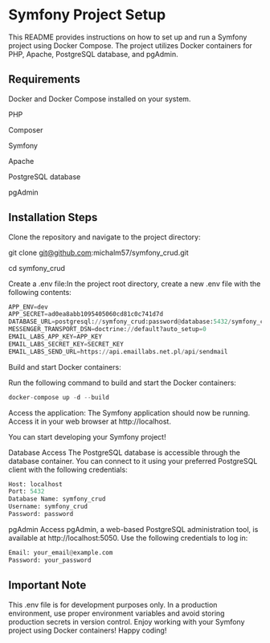 # Symfony Project Setup
This README provides instructions on how to set up and run a Symfony project using Docker Compose. The project utilizes Docker containers for PHP, Apache, PostgreSQL database, and pgAdmin.

## Requirements
Docker and Docker Compose installed on your system.

PHP

Composer

Symfony

Apache

PostgreSQL database

pgAdmin

## Installation Steps
Clone the repository and navigate to the project directory:

git clone git@github.com:michalm57/symfony_crud.git

cd symfony_crud

Create a .env file:In the project root directory, create a new .env file with the following contents:
```python
APP_ENV=dev
APP_SECRET=ad0ea8abb1095405060cd81c0c741d7d
DATABASE_URL=postgresql://symfony_crud:password@database:5432/symfony_crud
MESSENGER_TRANSPORT_DSN=doctrine://default?auto_setup=0
EMAIL_LABS_APP_KEY=APP_KEY
EMAIL_LABS_SECRET_KEY=SECRET_KEY
EMAIL_LABS_SEND_URL=https://api.emaillabs.net.pl/api/sendmail
```
Build and start Docker containers:

Run the following command to build and start the Docker containers:
```python
docker-compose up -d --build
```
Access the application:
The Symfony application should now be running. Access it in your web browser at http://localhost. 

You can start developing your Symfony project!

Database Access
The PostgreSQL database is accessible through the database container. You can connect to it using your preferred PostgreSQL client with the following credentials:
```python
Host: localhost
Port: 5432
Database Name: symfony_crud
Username: symfony_crud
Password: password
```

pgAdmin Access
pgAdmin, a web-based PostgreSQL administration tool, is available at http://localhost:5050. 
Use the following credentials to log in:

```python
Email: your_email@example.com
Password: your_password
```

## Important Note
This .env file is for development purposes only. In a production environment, use proper environment variables and avoid storing production secrets in version control.
Enjoy working with your Symfony project using Docker containers! Happy coding!
